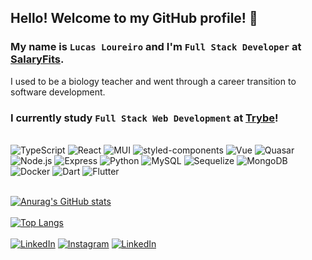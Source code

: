 ## Hello! Welcome to my GitHub profile! 🤩
### My name is `Lucas Loureiro` and I'm `Full Stack Developer` at [SalaryFits](https://www.salaryfits.com.br/).
I used to be a biology teacher and went through a career transition to software development.
### I currently study `Full Stack Web Development` at [Trybe](https://betrybe.com)!

<br/>
<div>
  <img alt='TypeScript' src='https://img.shields.io/badge/typescript-%23007ACC.svg?style=for-the-badge&logo=typescript&logoColor=white'>
  <img alt='React' src='https://img.shields.io/badge/React-20232A?style=for-the-badge&logo=react&logoColor=61DAFB'>
  <img alt='MUI' src='https://img.shields.io/badge/MUI-%230081CB.svg?style=for-the-badge&logo=mui&logoColor=white'>
  <img alt='styled-components' src='https://img.shields.io/badge/styled--components-DB7093?style=for-the-badge&logo=styled-components&logoColor=white'>
  <img alt='Vue' src='https://img.shields.io/badge/vuejs-%2335495e.svg?style=for-the-badge&logo=vuedotjs&logoColor=%234FC08D'>
  <img alt='Quasar' src='https://img.shields.io/badge/Quasar-16B7FB?style=for-the-badge&logo=quasar&logoColor=black'>
  <img alt='Node.js' src='https://img.shields.io/badge/Node.js-43853D?style=for-the-badge&logo=node.js&logoColor=white'>
  <img alt='Express' src='https://img.shields.io/badge/express.js-%23404d59.svg?style=for-the-badge&logo=express&logoColor=%2361DAFB'>
  <img alt='Python' src='https://img.shields.io/badge/python-3670A0?style=for-the-badge&logo=python&logoColor=ffdd54'>
  <img alt='MySQL' src='https://img.shields.io/badge/mysql-%2300f.svg?style=for-the-badge&logo=mysql&logoColor=white'>
  <img alt='Sequelize' src='https://img.shields.io/badge/Sequelize-52B0E7?style=for-the-badge&logo=Sequelize&logoColor=white'>
  <img alt='MongoDB' src='https://img.shields.io/badge/MongoDB-%234ea94b.svg?style=for-the-badge&logo=mongodb&logoColor=white'>
  <img alt='Docker' src='https://img.shields.io/badge/docker-%230db7ed.svg?style=for-the-badge&logo=docker&logoColor=white'>
  <img alt='Dart' src='https://img.shields.io/badge/dart-%230175C2.svg?style=for-the-badge&logo=dart&logoColor=white'>
  <img alt='Flutter' src='https://img.shields.io/badge/Flutter-%2302569B.svg?style=for-the-badge&logo=Flutter&logoColor=white'>
</div>
<br/>

[![Anurag's GitHub stats](https://github-readme-stats.vercel.app/api?username=loureiro-lucas&show_icons=true&theme=tokyonight&count_private=true&include_all_commits=true&hide=issues)](https://github.com/anuraghazra/github-readme-stats)
\
\
[![Top Langs](https://github-readme-stats.vercel.app/api/top-langs/?username=loureiro-lucas&layout=compact&langs_count=10&theme=tokyonight)](https://github.com/anuraghazra/github-readme-stats)
\
\
[![LinkedIn](https://img.shields.io/badge/LinkedIn-0077B5?style=for-the-badge&logo=linkedin&logoColor=white)](https://www.linkedin.com/in/lucasloureiro1994/?locale=en_US)
[![Instagram](https://img.shields.io/badge/Instagram-E4405F?style=for-the-badge&logo=instagram&logoColor=white)](https://www.linkedin.com/in/lucasloureiro1994/?locale=en_US)
[![LinkedIn](https://img.shields.io/badge/Facebook-1877F2?style=for-the-badge&logo=facebook&logoColor=white)](https://www.facebook.com/lucaoloureiro/)

